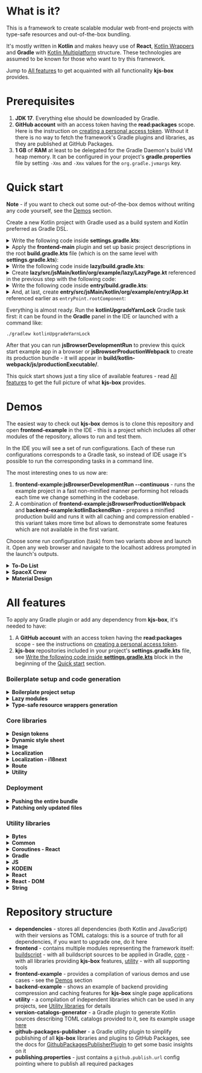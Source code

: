 # What is it?

This is a framework to create scalable modular web front-end projects
with type-safe resources and out-of-the-box bundling.

It's mostly written in **Kotlin** and makes heavy use of
**React**, [Kotlin Wrappers](https://github.com/JetBrains/kotlin-wrappers)
and **Gradle** with [Kotlin Multiplatform](https://kotlinlang.org/docs/multiplatform.html) structure.
These technologies are assumed to be known for those who want to try this framework.

Jump to [All features](#all-features) to get acquainted with all functionality **kjs-box** provides.

# Prerequisites

1. **JDK 17**. Everything else should be downloaded by Gradle.
2. **GitHub account** with an access token having the **read:packages** scope.
   Here is the instruction on
   [creating a personal access token](https://docs.github.com/en/authentication/keeping-your-account-and-data-secure/managing-your-personal-access-tokens#creating-a-personal-access-token-classic).
   Without it there is no way to fetch the framework's Gradle plugins and libraries,
   as they are published at GitHub Packages.
3. **1 GB** of **RAM** at least to be delegated for the Gradle Daemon's build VM heap memory.
   It can be configured in your project's **gradle.properties** file
   by setting `-Xms` and `-Xmx` values for the `org.gradle.jvmargs` key.

# Quick start

**Note** - if you want to check out some out-of-the-box demos without writing any code yourself,
see the [Demos](#demos) section.

Create a new Kotlin project with Gradle used as a build system and Kotlin preferred as Gradle DSL.

<details id=write-the-following-code-inside-settings-gradle-kts>
<summary>Write the following code inside <b>settings.gradle.kts</b>:</summary>

```kotlin
pluginManagement {
    repositories {
        mavenCentral()
        maven {
            name = "GitHubPackages"
            url = uri("https://maven.pkg.github.com/andrew-k-21-12/kjs-box")
            credentials {
                username = "your-github-username"
                password = "your-github-access-token"
            }
        }
    }
}

dependencyResolutionManagement {
    @Suppress("UnstableApiUsage")
    repositories {
        mavenCentral()
        maven {
            name = "GitHubPackages"
            url = uri("https://maven.pkg.github.com/andrew-k-21-12/kjs-box")
            credentials {
                username = "your-github-username"
                password = "your-github-access-token"
            }
        }
    }
}

rootProject.name = "example"
include("entry", "lazy")
```

Don't forget to replace `"your-github-username"` and `"your-github-access-token"` with your actual GitHub credentials -
see the [Prerequisites](#prerequisites) section for details.
Keep in mind that `rootProject.name` affects the way how names for generated sources are constructed.

</details>

<details>
<summary>
    Apply the <b>frontend-main</b> plugin and set up basic project descriptions 
    in the root <b>build.gradle.kts</b> file (which is on the same level with <b>settings.gradle.kts</b>):
</summary>

```kotlin
plugins {
    id("io.github.andrew-k-21-12.kjs-box.frontend-main") version "1.0.0"
}

group = "org.example"
version = "1.0-SNAPSHOT"
```

The **frontend-main** plugin is applied
to set up webpack, add JavaScript dependencies, include basic resources and perform other configurations.

Setting `group` is required to construct names for some generated sources,
`version` - to configure directories for production bundles.

Earlier we declared two Gradle subprojects inside **settings.gradle.kts**: **entry** and **lazy**.
Make sure folders with the corresponding names (**entry** and **lazy**)
are created on the same level with **settings.gradle.kts**
and each of them has its own **build.gradle.kts** file inside.

</details>

<details>
<summary>Write the following code inside <b>lazy/build.gradle.kts</b>:</summary>

```kotlin
plugins {
    id("io.github.andrew-k-21-12.kjs-box.frontend-lazy-module") version "1.0.0"
    id("io.github.andrew-k-21-12.kjs-box.frontend-resource-wrappers") version "1.0.0"
}

lazyModule.exportedComponent = "org.example.lazy.LazyPage"
```

We have applied **frontend-lazy-module** to turn the corresponding Gradle subproject into an on-demand React module
which will be loaded only when becomes needed,
**frontend-resource-wrappers** - to enable type-safe resources wrappers generation.

To configure which React component is going to be exported (becomes a kind of entry point for the on-demand module),
it's needed to set its full name to `lazyModule.exportedComponent`.

</details>

<details>
<summary>
    Create <b>lazy/src/jsMain/kotlin/org/example/lazy/LazyPage.kt</b> referenced in the previous step 
    with the following code:
</summary>

```kotlin
package org.example.lazy

import io.github.andrewk2112.kjsbox.frontend.image.components.Image
import org.example.example.resourcewrappers.images.lazy.SampleImage
import react.FC

val LazyPage = FC {
    +"This is a lazy page."
    Image(SampleImage, "Sample image")
}
```

In the code above it is possible to check how resources wrappers generation works.
You need to put an image of some common format (JPEG, PNG or WebP, for example)
into **lazy/src/jsMain/resources/images/**.
If you use an image named as **sample.png**, the generated wrapper becomes named as `SampleImage`.
Other images will produce wrappers named in a similar manner.
It's strictly required to **put all raster images into** the **images** folder.

**All resources wrappers will be generated only after building the project!**

</details>

<details>
<summary>Write the following code inside <b>entry/build.gradle.kts</b>:</summary>

```kotlin
plugins {
    id("io.github.andrew-k-21-12.kjs-box.frontend-entry-point") version "1.0.0"
    id("io.github.andrew-k-21-12.kjs-box.frontend-lazy-module-accessors") version "1.0.0"
}

kotlin.sourceSets {
    val jsMain by getting {
        kotlin.srcDirs(
            lazyModuleAccessors.generateOrGetFor(project(":lazy"))
        )
        dependencies {
            implementation("org.jetbrains.kotlin-wrappers:kotlin-react-router-dom")
        }
    }
}

entryPoint.rootComponent = "org.example.entry.App"
```

By applying **frontend-entry-point** and setting `entryPoint.rootComponent`
it's possible to configure a React component which is going to be loaded and rendered in the first order.

Having **frontend-lazy-module-accessors** applied
and sources generated by `lazyModuleAccessors.generateOrGetFor(project(":lazy"))` included,
we get the code of a lazy React component to load and open `project(":lazy")` on demand.
Such step is desirable only when configuring modules from which there is navigation to required lazy modules
(listed inside `lazyModuleAccessors.generateOrGetFor(...)`).

Also including **kotlin-react-router-dom** to declare routes.

</details>

<details>
<summary>
    And, at last, create <b>entry/src/jsMain/kotlin/org/example/entry/App.kt</b>
    referenced earlier as <code>entryPoint.rootComponent</code>:
</summary>

```kotlin
package org.example.entry

import ExampleLazyEntryPoint
import react.FC
import react.Suspense
import react.create
import react.dom.html.ReactHTML.p
import react.router.RouteObject
import react.router.RouterProvider
import react.router.dom.Link
import react.router.dom.createBrowserRouter

val App = FC {
    Suspense {
        fallback = SuspenseLoadingIndicator.create()
        RouterProvider {
            router = routes
        }
    }
}

private val SuspenseLoadingIndicator = FC {
    +"Loading..."
}

private val IndexPage = FC {
    p {
        +"This is an index page."
    }
    Link {
        to = "/lazy-page"
        +"Open lazy page"
    }
}

private val routes = createBrowserRouter(
    arrayOf(
        RouteObject(
            path = "/",
            element = IndexPage.create()
        ),
        RouteObject(
            path = "lazy-page",
            element = ExampleLazyEntryPoint.create()
        ),
    )
)
```

The most interesting part here is `ExampleLazyEntryPoint`
which was generated by `lazyModuleAccessors.generateOrGetFor(project(":lazy"))` in **entry/build.gradle.kts**.

</details>

Everything is almost ready.
Run the **kotlinUpgradeYarnLock** Gradle task first: it can be found in the **Gradle** panel in the IDE
or launched with a command like:

```console
./gradlew kotlinUpgradeYarnLock
```

After that you can run **jsBrowserDevelopmentRun** to preview this quick start example app in a browser
or **jsBrowserProductionWebpack** to create its production bundle -
it will appear in **build/kotlin-webpack/js/productionExecutable/**.

This quick start shows just a tiny slice of available features -
read [All features](#all-features) to get the full picture of what **kjs-box** provides.

# Demos

The easiest way to check out **kjs-box** demos is to clone this repository and open **frontend-example** in the IDE -
this is a project which includes all other modules of the repository, allows to run and test them.

In the IDE you will see a set of run configurations.
Each of these run configurations corresponds to a Gradle task,
so instead of IDE usage it's possible to run the corresponding tasks in a command line.

The most interesting ones to us now are:

1. **frontend-example:jsBrowserDevelopmentRun --continuous** - runs the example project in a fast non-minified manner
   performing hot reloads each time we change something in the codebase.
2. A combination of **frontend-example:jsBrowserProductionWebpack** and **backend-example:kotlinBackendRun** -
   prepares a minified production build and runs it with all caching and compression enabled -
   this variant takes more time but allows to demonstrate some features which are not available in the first variant.

Choose some run configuration (task) from two variants above and launch it.
Open any web browser and navigate to the localhost address prompted in the launch's outputs.

<details id=to-do-list>
<summary><b>To-Do List</b></summary>

This example is the easiest one to start from.
Its source code is located only inside a single module - **to-do-list**.

The primary goal of the example is to show how to inject dependencies in constructors -
including on-demand providers.

Start from checking how `ToDoListComponent` and its modules bind and provide dependencies.
Take a look at the `Root` component and the way how it configures an entry point with this `ToDoListComponent`.
Check how `ToDoList` retrieves a new instance of `viewModel` from `Provider<ToDoListViewModel>`
only when its rendering starts.

</details>

<details id=spacex-crew>
<summary><b>SpaceX Crew</b></summary>

The main sources for this example are inside the **spacex-crew** module.

The key point of the example is to show how to integrate with third-party network APIs.

Review `CrewRemoteDataSource` and its related classes inside the `data` package
to see one of possible ways to execute network requests, parse their responses with
[kotlinx.serialization](https://github.com/Kotlin/kotlinx.serialization) and catch errors.
Then check how `CrewRemoteDataSource` is integrated inside the `RootViewModel`
and how UI represented by the `Root` component interacts with this `RootViewModel`.

</details>

<details id=material-design>
<summary><b>Material Design</b></summary>

This is the most complicated example which is primarily focused on demonstration of UI designing capabilities.
Note that **I** obviously **do not own any copyrights related to Google's Material Design**:
this example is just an attempt to replicate one of official Material Design web pages
located at [m2.material.io/design](https://m2.material.io/design).

The example is powered by multiple modules:

1. **shared-utility** - the simplest module to provide reusable date and time formats.
2. **localization** - provides type-safe implementations and configurations for the `I18NextLocalizationEngine`.
3. **design-tokens** - a compilation of common design tokens can be used everywhere in **frontend-example**.
   It includes:
    1. Sets of end values for font sizes, colors and spacing inside the `reference` package
       which are joined altogether in `ReferenceDesignTokens`.
    2. Sets of `Context`-dependent font sizes and colors inside the `system` package
       which can take different end-values depending on the current `ScreenSize` or `ColorMode`.
       All of them are gathered together in `SystemDesignTokens`.
    3. `DesignTokensContextProvider` which sets up, invalidates and provides the `Context` for all child components
       allowing it to be read by the `useDesignTokensContext()` hook.
    4. `DesignTokens` which just combines all groups of design tokens mentioned above.
4. **dependency-injection** - contains only abstract `RootComponent`
   describing which global app dependencies are going to be provided by it.
5. **dependency-injection-kodein** - provides a [KODEIN](https://github.com/kosi-libs/Kodein)-based implementation
   for the `RootComponent` and a set of `modules` describing how each particular dependency is going to be injected.
6. **dependency-injection-utility** - sets up a particular `RootComponent` and provides its accessor
   with a combination of convenience hooks to handle localizations.
7. **material-design** - the biggest module of the example which consists of:
    1. Multiple groups of resources inside **modules/material-design/src/jsMain/resources/**.
    2. A compilation of endpoints to external web pages inside the `resources.endpoints` package.
    3. Sets of design tokens used only for the Material Design page inside the `designtokens` package.
       They are organized pretty much the same as the common design tokens described earlier above,
       but there is one more type of tokens added - `ComponentDesignTokens`.
       It combines all tokens from the `designtokens.component` package
       which describe reusable complex styles for full-fledged UI components.
    4. Dependency injection configurations and providers inside the `dependencyinjection` package.
       Quite similar to the dependency injection modules described above, but there are some differences:
        1. There is no abstraction extracted for `MaterialDesignComponent`.
        2. `MaterialDesignComponent` depends on the `RootComponent` -
           see how `RootComponent`'s dependencies are passed to the `MaterialDesignComponent`
           inside the `rootComponentMappingModuleFactory`.
        3. It's possible to provide or substitute different instances of `MaterialDesignComponent`
           by `ProvideMaterialDesignComponent` when it's accessed with the `useMaterialDesignComponent()` hook.
    5. All React components to set up the example's UI inside the `components` package.
       Pay closer attention to the way how style sheets (classes extending `DynamicStyleSheet`) are described and used.
       They can have dependencies listed as constructor arguments for `DynamicStyleSheet`
       which contribute to generated CSS class names -
       this allows, for example, to substitute different sets of design tokens to adjust styling for exceptional cases.
       Also, accessing instances of `DynamicStyleSheet`s is done via `useMemoWithReferenceCount`:
       it makes possible to use the same shared instance of a `DynamicStyleSheet` from multiple places
       preparing it for garbage collection when no usages are left.

</details>

# All features

To apply any Gradle plugin or add any dependency from **kjs-box**, it's needed to have:

1. A **GitHub account** with an access token having the **read:packages** scope - see the instructions on
   [creating a personal access token](https://docs.github.com/en/authentication/keeping-your-account-and-data-secure/managing-your-personal-access-tokens#creating-a-personal-access-token-classic).
2. **kjs-box** repositories included in your project's **settings.gradle.kts** file,
   see [Write the following code inside **settings.gradle.kts**](#write-the-following-code-inside-settings-gradle-kts)
   block in the beginning of the [Quick start](#quick-start) section.

### Boilerplate setup and code generation

<details id=boilerplate-project-setup>
<summary><b>Boilerplate project setup</b></summary>

**Note** - it's not strictly required to apply the boilerplate setup described further
if you don't want to include the corresponding out-of-the-box configurations,
use [lazy](https://react.dev/reference/react/lazy) React components
(see [Lazy modules](#lazy-modules)),
generate resource wrappers (see [Type-safe resource wrappers generation](#type-safe-resource-wrappers-generation))
or perform different types of supported deployment (see [Deployment](#deployment)).

The boilerplate project setup starts from application of **frontend-main** plugin
in the root (located in the same directory with **settings.gradle.kts**) **build.gradle.kts** file:

```kotlin
plugins {
    id("io.github.andrew-k-21-12.kjs-box.frontend-main") version "1.0.0"
}
```

<details>
<summary>Having this plugin applied, your project gets the following:</summary>

1. A default root [index.html](frontend/modules/buildscript/main/src/main/resources/index-template.html)
   to bootstrap the application.
   **If you want to use your own custom index.html**:
    1. Create it inside your project's **src/jsMain/resources/** directory. Do not use **index.html** as its name!
    2. Inside the root **build.gradle.kts** point to your created HTML file, for example:
       ```kotlin
       main {
           customIndexHtmlTemplateFile = "my-index.html"
       }
       ```
2. Multiple webpack configuration files
   to run development builds and assemble minified bundles for production deployment.
   Some of these files are static and just copied -
   see the contents of [webpack](frontend/modules/buildscript/main/src/main/resources/webpack),
   some of them are generated dynamically.
3. Included sources of a default Service Worker.
   If it will be registered,
   the root **index.html** will be cached whatever route path is used to load it in your single page application.
   This default Service Worker also caches all static sources and resources of the application,
   so they will be loaded even if there is no network available.
   To review the implementation of the Service Worker,
   see [service-worker-source.js](frontend/modules/buildscript/main/src/main/resources/service-worker-source.js).
4. Gradle tasks to copy, configure and properly include for compilation
   sources, resources and webpack files mentioned above.
   These Gradle tasks are also responsible for generation of dynamic webpack configs.
   See
   [MainModuleTasks](frontend/modules/buildscript/main/src/main/kotlin/io/github/andrewk2112/kjsbox/frontend/buildscript/main/MainModuleTasks.kt)
   for details.
5. All development JavaScript dependencies and particular versions of Node.js and Yarn.
   Check out [js.toml](dependencies/js.toml): all dependencies from the `kjsbox-frontend-main` bundle
   will be used for compilation.
6. Basic Gradle configurations which tie everything together
   and turn your project into Kotlin Multiplatform JavaScript browser project.

</details>

When the project is getting bundled for production with the **jsBrowserProductionWebpack** Gradle task,
its static sources and resources are going to be placed
inside the **build/kotlin-webpack/js/productionExecutable/static/** directory.
You need to specify a particular version of bundle
by either setting a `version` inside the root **build.gradle.kts**:

```kotlin
version = "1.0.0"
```

or by configuring `customBundleStaticsDirectory` for the **frontend-main** plugin (in the same Gradle file):

```kotlin
main {
    customBundleStaticsDirectory = "some-custom-name"
}
```

It's also possible to have both `version` and `customBundleStaticsDirectory` set,
in this case `customBundleStaticsDirectory` takes precedence over `version`.

After having **frontend-main** configured,
**it's needed to create an entry point** referencing a React component or function to be loaded in the first order.
Declare the corresponding Gradle project in **settings.gradle.kts** (there is no strict requirement to call it "entry"):

```kotlin
include("entry")
```

Create a folder with the same name ("entry") in the root Gradle project's directory
and put a **build.gradle.kts** file into it with the **frontend-entry-point** plugin applied:

```kotlin
plugins {
    id("io.github.andrew-k-21-12.kjs-box.frontend-entry-point") version "1.0.0"
}
```

There are two ways to set an entry point inside this **entry/build.gradle.kts**:

1. By creating a React component and pointing to it.
   The component should be created inside **entry/src/jsMain/kotlin/**, for example:

   ```kotlin
   val App = react.FC {
       +"Hello, world!"
   }
   ```

   After that it's needed to write its full name (including package) in **entry/build.gradle.kts**:

   ```kotlin
   entryPoint.rootComponent = "App"
   ```

   This is the simplest way which also includes required compilation dependencies,
   applies clearfix CSS, registers a default Service Worker
   and automatically renders the declared React component inside the `#root` `div`.
2. Or by creating a bootstrap function and pointing to it.
   The function should be created inside **entry/src/jsMain/kotlin/**, for example:

   ```kotlin
   import react.create
   import react.dom.client.createRoot
   import web.dom.document
    
   fun bootstrap() {
       createRoot(document.getElementById("root")!!)
           .render(App.create())
   }
    
   private val App = react.FC {
       +"Hello, world!"
   }
   ```

   After that it's needed to write its full name (including package)
   and add required dependencies in **entry/build.gradle.kts**:

   ```kotlin
   kotlin.sourceSets.jsMain {
       dependencies {
           implementation(dependencies.platform("org.jetbrains.kotlin-wrappers:kotlin-wrappers-bom:1.0.0-pre.757"))
           implementation("org.jetbrains.kotlin-wrappers:kotlin-react")
           implementation("org.jetbrains.kotlin-wrappers:kotlin-react-dom")
       }
   }

   entryPoint.customInitializationFunction = "bootstrap"
   ```

   This way requires more efforts as it doesn't provide any out-of-the-box configurations,
   but it's the way more flexible.

Now the boilerplate project setup is complete, you can try to build and preview it in a browser
by running the **jsBrowserDevelopmentRun --continuous** Gradle task from the root Gradle project.
It may require to run **kotlinUpgradeYarnLock** first.

</details>

<details id=lazy-modules>
<summary><b>Lazy modules</b></summary>

**Note** - **kjs-box** lazy modules are only available
when the [Boilerplate project setup](#boilerplate-project-setup) is applied.

Lazy modules are Gradle modules containing sources to be packed as separate JavaScript modules
and loaded in web browsers only by explicit demand -
for example, when we navigate to a particular route of a single page application.
In other words, it can be treated just as a way
to use React's [lazy](https://react.dev/reference/react/lazy) components in **kjs-box**.

To create a lazy module, just declare a regular Gradle project in **settings.gradle.kts**, for example:

```kotlin
include("lazy")
```

Make the corresponding directory for this project with a **build.gradle.kts** file inside of it.
This **build.gradle.kts** should have the **frontend-lazy-module** plugin applied:

```kotlin
plugins {
    id("io.github.andrew-k-21-12.kjs-box.frontend-lazy-module") version "1.0.0"
}
```

The **frontend-lazy-module** plugin does the following for the lazy module:

1. Includes basic React dependencies for it.
2. Creates a Gradle task generating the code to properly export (bundle) it.
3. Declares it to be compiled by the root (**frontend-main**) project.

The only requirement for such lazy modules is to have an entry point React component
(do not mix it with the app's main entry point provided by the **frontend-entry-point** plugin).
For demonstration purposes we can create such entry point inside **lazy/src/jsMain/kotlin/LazyBlock.kt**:

```kotlin
val LazyBlock = react.FC {
    +"This is text from `LazyBlock`."
}
```

And this entry point should be declared in **lazy/build.gradle.kts**:

```kotlin
lazyModule.exportedComponent = "LazyBlock"
```

The only thing left - is to include this lazy module where it is needed.
It can not be done just by regular Gradle project dependencies way:
in this case all sources of the lazy module will become an intrinsic part of the project dependent on it.
To do this properly, there is a special **frontend-lazy-module-accessors** plugin:
apply it in Gradle projects which are going to include lazy modules, for example - in **entry/build.gradle.kts**:

```kotlin
plugins {
    id("io.github.andrew-k-21-12.kjs-box.frontend-entry-point") version "1.0.0"
    id("io.github.andrew-k-21-12.kjs-box.frontend-lazy-module-accessors") version "1.0.0"
}
```

After that, it's possible to add generated lazy module accessors for **entry/build.gradle.kts**:

```kotlin
kotlin.sourceSets.jsMain {
    kotlin.srcDirs(
        lazyModuleAccessors.generateOrGetFor(
            project(":lazy")
        )
    )
    dependencies {
        // ...
    }
}
```

There are two implementation notes on this `lazyModuleAccessors.generateOrGetFor`:

1. It supports both traditional string-based project-locating API (`project(":lazy")`)
   and new [type-safe project accessors](https://docs.gradle.org/7.0/release-notes.html#type-safe-project-accessors).
2. Each project including an accessor to the same lazy module gets its own copy of the accessor sources.
   If there are lots of places (Gradle projects) requiring the same accessors,
   consider extracting these accessors into a separate Gradle module.

And, at last, we can load our lazy module from some other React component.
For simplicity purposes we will load it in **entry/src/jsMain/kotlin/App.kt**
which was created during the steps described in [Boilerplate project setup](#boilerplate-project-setup):

```kotlin
val App = react.FC {
    +"Hello, world! "
    ExampleLazyEntryPoint()
}
```

Note that the name for `ExampleLazyEntryPoint` above is constructed in the following way:

1. **Example**`LazyEntryPoint` - the name of the root Gradle project.
2. `Example`**Lazy**`EntryPoint` - the name of the lazy module Gradle project.

This is it - launch the app in a browser
and check on the **Network** tab that JavaScript sources for the lazy module are loaded separately.

You can also check the [Quick start](#quick-start) example
to see how to configure such lazy modules to be loaded when a particular route is opened.

</details>

<details id=type-safe-resource-wrappers-generation>
<summary><b>Type-safe resource wrappers generation</b></summary>

**Note** - to make this feature work properly,
make sure the [Boilerplate project setup](#boilerplate-project-setup) is applied.

**Note** - to generate resource wrappers,
it's strictly required to have a `group` set for the root Gradle project
(the one the **frontend-main** plugin was applied to).
For proper production bundle generation with resource wrappers this root Gradle project should also have
either `version` or `main.customBundleStaticsDirectory` set -
see the [Boilerplate project setup](#boilerplate-project-setup) section.

To enable resource wrappers generation feature,
it's needed to apply the **frontend-resource-wrappers** plugin for a target Gradle project
having its resources inside the **src/jsMain/resources/** directory:

```kotlin
plugins {
    id("io.github.andrew-k-21-12.kjs-box.frontend-resource-wrappers") version "1.0.0"
}
```

This plugin can be applied to any types of Kotlin Multiplatform browser JavaScript projects
including **frontend-entry-point** (see [Boilerplate project setup](#boilerplate-project-setup))
and **frontend-lazy-module** (see [Lazy modules](#lazy-modules)) projects.
Having the plugin applied, all required dependencies for generated wrappers will be added,
all original resources will be bundled to folders named according to their Gradle project names.

**Build the project to create or refresh resource wrappers!**

Type-safe wrappers can be generated for
SVG icons, common formats of raster images, fonts and translation strings JSONs.

#### SVG icons

SVG icons should be placed in **src/jsMain/resources/icons/**,
nested folders inside of this directory are supported as well.

Required naming format for icons is **kebab-case**.

Full names (including packages) for generated icon wrappers are constructed in the following way:

```
<root.project.group>.<root.project.name>.resourcewrappers.icons.<projectname>.[nested.folder.name][.]<IconName>Icon
```

Such generated icon wrappers can be used as regular React components, class names are supported to apply some styling:

```kotlin
// Adding "arrow-right-thin.svg" without any class...
ArrowRightThinIcon()
// ...and with some class:
ArrowRightThinIcon {
    className = ClassName("some-class")
}
```

All SVG icons are getting inlined when bundled - there won't be separate files for them in production builds.

#### Raster images

All common raster image formats including **WebP**, **PNG**, **GIF** and **JPEG** are supported.

Images should be placed in **src/jsMain/resources/images/**,
nested folders inside of this directory are supported as well.

Required naming format for images is **kebab-case**.

Full names (including packages) for generated image wrappers are constructed in the following way:

```
<root.project.group>.<root.project.name>.resourcewrappers.images.<projectname>.[nested.folder.name][.]<ImageName>Image
```

Each generated image wrapper extends the
[Image](frontend/modules/core/image/src/jsMain/kotlin/io/github/andrewk2112/kjsbox/frontend/image/resources/Image.kt)
interface.
It is intended to be used with the
[Image](frontend/modules/core/image/src/jsMain/kotlin/io/github/andrewk2112/kjsbox/frontend/image/components/Image.kt)
component allowing a browser to pick the best image format from all available ones:

```kotlin
// Rendering "test.png" image.
Image(TestImage, "Some alternative text", "some-class")
```

In production builds all original images are converted only to two formats: **WebP** and **PNG**.
Their encoding options can be checked
in the [production.js](frontend/modules/buildscript/main/src/main/resources/webpack/production.js) webpack config.
All image resources are bundled by the following path:

```
static/<version>/images/<project-name>/[nested-folder-name][/]<image-name>.<hash>.<format>
```

#### Fonts

Only **WOFF2** fonts were checked to be working, but other formats might work as well.

Fonts should be placed in **src/jsMain/resources/fonts/**,
nested folders inside of this directory are supported as well.

Expected naming format for fonts includes two parts divided with a dash:

1. Font name itself in **UpperCamelCase**.
2. Font variant name represented by one capitalized word.

The second part is super limited now - it can recognize only **Light** as variant name
(see
[FontIndependentWrappersWriter](frontend/modules/buildscript/resource-wrappers/src/main/kotlin/io/github/andrewk2112/kjsbox/frontend/buildscript/resourcewrappers/wrappers/writers/independent/FontIndependentWrappersWriter.kt)
for details),
for example: **Roboto-Light.woff2**.
By using this **Light** variant name,
there will be an additional working style property generated inside the same Kotlin `object`
for a single font family name.
If it sounds complicated or unreliable, just name all your fonts as:

```
<FontName>-Regular.<format>
```

Full names (including packages) for generated font wrappers are constructed in the following way:

```
<root.project.group>.<root.project.name>.resourcewrappers.fonts.<projectname>.[nested.folder.name][.]<FontFamilyName>FontStyles
```

Each generated font wrapper extends the
[DynamicStyleSheet](frontend/modules/core/dynamic-style-sheet/src/jsMain/kotlin/io/github/andrewk2112/kjsbox/frontend/dynamicstylesheet/DynamicStyleSheet.kt)
class and provides a separate style property for each font variant.

An example usage of some **Roboto-Regular.woff2** can be as following:

```kotlin
// Directly by the class name.
p {
    className = ClassName(RobotoFontStyles.regular.name)
    +"Some paragraph with a custom font."
}

// When composing styles - by style rules.
class MaterialDesignSystemFontStyles : DynamicStyleSheet() {
    val bold: NamedRuleSet by css {
        +RobotoFontStyles.regular.rules
        fontWeight = FontWeight.w600
    }
}
```

All fonts are bundled by the following path in production builds:

```
static/<version>/fonts/<project-name>/[nested-folder-name][/]<FontFamilyName>-<Variant>.<hash>.<format>
```

#### Translation JSONs

By default, translation JSONs used in **kjs-box** projects
are expected to be handled by the [i18next](https://www.i18next.com/) engine,
so it's better to stick to its rules at least in some points.
Keys inside of translation JSONs should be in **lowerCamelCase**, nested keys are supported.

Translation files are placed in **src/jsMain/resources/locales/**.
Inside of this directory there should be only one additional level of nested folders - for each language code.
Names for translation JSONs can be arbitrary but must be the same for all language variants,
check this [locales](frontend-example/modules/spacex-crew/src/jsMain/resources/locales) directory as an example.

Full names (including packages) of generated wrappers for translation keys are constructed in the following way:

```
<root.project.group>.<root.project.name>.resourcewrappers.locales.<projectname>.<TranslationsFileName>LocalizationKeys
```

In addition to all keys from original translation JSONs
there is also a `NAMESPACE` key gets created in each generated wrapper.
It is needed to load the corresponding group of translations lazily.

Keep in mind that by just applying the **frontend-resource-wrappers** plugin
there won't be any particular localization engine included as a dependency.
You can check possible ways to apply localizations in the sources of provided demos (see [Demos](#demos))
or you can add the following dependencies to your Gradle project:

```
io.github.andrew-k-21-12.kjs-box:frontend-localization:1.0.0
io.github.andrew-k-21-12.kjs-box:frontend-localization-i18next:1.0.0
```

And use this very simplified (missing invalidations on language changes) example code:

```kotlin
val localizationEngine = I18NextLocalizationEngine
    .getInstance("en", false)
    .apply {
        loadLocalizations(TranslationLocalizationKeys.NAMESPACE)
    }
p {
    +localizationEngine.getLocalization(TranslationLocalizationKeys.YOUR_LOCALIZATION_KEY)
}
```

In production builds all translation keys which were not used in the code are getting dropped.
Translations are bundled as JavaScript files to the following output directory:

```
static/<version>/js/
```

</details>

### Core libraries

<details id=design-tokens>
<summary><b>Design tokens</b></summary>

Represents a compilation of skeleton interfaces to implement your
[DesignTokens](frontend/modules/core/design-tokens/src/jsMain/kotlin/io/github/andrewk2112/kjsbox/frontend/designtokens/DesignTokens.kt)
including
[ReferenceDesignTokens](frontend/modules/core/design-tokens/src/jsMain/kotlin/io/github/andrewk2112/kjsbox/frontend/designtokens/ReferenceDesignTokens.kt)
and
[SystemDesignTokens](frontend/modules/core/design-tokens/src/jsMain/kotlin/io/github/andrewk2112/kjsbox/frontend/designtokens/SystemDesignTokens.kt)
(component design tokens are left to be implemented by any arbitrary type).

Can be added as a dependency by:

```
io.github.andrew-k-21-12.kjs-box:frontend-design-tokens:1.0.0
```

Check out some example implementations of these interfaces in the [Material Design](#material-design) demo, see
[DesignTokens](frontend-example/modules/design-tokens/src/jsMain/kotlin/io/github/andrewk2112/kjsbox/frontend/example/designtokens/DesignTokens.kt)
and
[MaterialDesignTokens](frontend-example/modules/material-design/src/jsMain/kotlin/io/github/andrewk2112/kjsbox/frontend/example/materialdesign/designtokens/MaterialDesignTokens.kt).

</details>

<details id=dynamic-style-sheet>
<summary><b>Dynamic style sheet</b></summary>

Can be added as a dependency by:

```
io.github.andrew-k-21-12.kjs-box:frontend-dynamic-style-sheet:1.0.0
```

Make sure the following dependencies are included as well or add them explicitly
to construct styles for dynamic style sheets:

```
dependencies.platform("org.jetbrains.kotlin-wrappers:kotlin-wrappers-bom:1.0.0-pre.757")
org.jetbrains.kotlin-wrappers:kotlin-css
```

The key point of classes and `object`s extending
the [DynamicStyleSheet](frontend/modules/core/dynamic-style-sheet/src/jsMain/kotlin/io/github/andrewk2112/kjsbox/frontend/dynamicstylesheet/DynamicStyleSheet.kt) -
is to declare named styles.
It is possible to declare both static and dynamic styles:

```kotlin
object MyStyleSheet : DynamicStyleSheet() {

    val staticStyle by css {
        color = Color.red
    }

    val dynamicStyle by dynamicCss<Boolean> {
        color = if (it) Color.green else Color.blue
    }

}
```

The first one - `MyStyleSheet#staticStyle` - will be named as **MyStyleSheet-staticStyle** and can be used as:

```kotlin
import io.github.andrewk2112.kjsbox.frontend.dynamicstylesheet.extensions.invoke

// Note the way to apply classes to elements shortly by using the extension imported above.
+p(MyStyleSheet.staticStyle.name) {
    +"Having the static style."
}
```

The second one - `MyStyleSheet#dynamicStyle` - requires an argument of `Boolean` type at his call place,
its name depends on a particular argument provided, for example:

```kotlin
import io.github.andrewk2112.kjsbox.frontend.dynamicstylesheet.extensions.invoke

// Will be named as "MyStyleSheet-dynamicStyle-true".
+p(MyStyleSheet.dynamicStyle(true).name) {
    +"Having the dynamic style with a positive argument."
}

// Will be named as "MyStyleSheet-dynamicStyle-false".
+p(MyStyleSheet.dynamicStyle(false).name) {
    +"Having the dynamic style with a negative argument."
}
```

Such approach with dynamic styles is convenient when there is some context which can affect styling:
check out system design tokens with their
[Context](frontend-example/modules/design-tokens/src/jsMain/kotlin/io/github/andrewk2112/kjsbox/frontend/example/designtokens/Context.kt),
[ContextProviderAndReader.kt](frontend-example/modules/design-tokens/src/jsMain/kotlin/io/github/andrewk2112/kjsbox/frontend/example/designtokens/ContextProviderAndReader.kt)
and usages in, for example,
[ExercisesList.kt](frontend-example/modules/exercises/src/jsMain/kotlin/io/github/andrewk2112/kjsbox/frontend/example/exercises/components/ExercisesList.kt)
and
[ExerciseLink.kt](frontend-example/modules/exercises/src/jsMain/kotlin/io/github/andrewk2112/kjsbox/frontend/example/exercises/components/ExerciseLink.kt).

Dynamic styles support the following types as their arguments:
`Boolean`, `Number`, `String`,
implementations of
[HasCssSuffix](frontend/modules/core/dynamic-style-sheet/src/jsMain/kotlin/io/github/andrewk2112/kjsbox/frontend/dynamicstylesheet/HasCssSuffix.kt),
`Enum<*>` and `KProperty<*>`.

Both static and dynamic styles can be used not only by their `name`s
but can also contribute to some composite styles:

```kotlin
val staticStyle by css {
    color = Color.red
}

val compositeStyle by css {
    +staticStyle.rules
    backgroundColor = Color.yellow
}
```

</details>

<details id=image>
<summary><b>Image</b></summary>

Can be added as a dependency by:

```
io.github.andrew-k-21-12.kjs-box:frontend-image:1.0.0
```

Mostly used in conjunction with [Type-safe resource wrappers generation](#type-safe-resource-wrappers-generation)
for [Raster images](#raster-images):
it's very unlikely that this library will be needed for you in isolation from it.

The library is represented by the
[Image](frontend/modules/core/image/src/jsMain/kotlin/io/github/andrewk2112/kjsbox/frontend/image/resources/Image.kt)
type (with some supporting types) and the corresponding
[Image](frontend/modules/core/image/src/jsMain/kotlin/io/github/andrewk2112/kjsbox/frontend/image/components/Image.kt)
React component to include generated resource wrappers for images into your components
and pick the best matching image format from all available variants of them.

</details>

<details id=localization>
<summary><b>Localization</b></summary>

Can be added as a dependency by:

```
io.github.andrew-k-21-12.kjs-box:frontend-localization:1.0.0
```

This is a compilation of interfaces to cover basic localization features.
There are examples of implementations for these interfaces worth to check:
[I18NextLocalizationEngine](frontend/modules/core/localization-i18next/src/jsMain/kotlin/io/github/andrewk2112/kjsbox/frontend/localization/i18next/I18NextLocalizationEngine.kt),
[LocalizationEngine](frontend-example/modules/localization/src/jsMain/kotlin/io/github/andrewk2112/kjsbox/frontend/example/localization/LocalizationEngine.kt).

</details>

<details id=localization-i18next>
<summary><b>Localization - i18next</b></summary>

Provides an [i18next](https://www.i18next.com/)-backed implementation for localization interfaces.

Can be included by adding the following dependencies:

```
io.github.andrew-k-21-12.kjs-box:frontend-localization:1.0.0
io.github.andrew-k-21-12.kjs-box:frontend-localization-i18next:1.0.0
```

This
[I18NextLocalizationEngine](frontend/modules/core/localization-i18next/src/jsMain/kotlin/io/github/andrewk2112/kjsbox/frontend/localization/i18next/I18NextLocalizationEngine.kt)
involves the following features from [i18next](https://www.i18next.com/):

1. [i18next-resources-to-backend](https://github.com/i18next/i18next-resources-to-backend) -
   to download translations (which are originally put to the **locales/** resources folder) on demand
   and bundle them in a minified way as JavaScript files.
2. [i18next-browser-languageDetector](https://github.com/i18next/i18next-browser-languageDetector) -
   to detect user language in the browser.
3. [react-i18next](https://github.com/i18next/react-i18next) - to integrate with React.

To use the engine:

1. Put some localizations into your Gradle project's **src/jsMain/resources/locales/** directory,
   check this [locales](frontend-example/modules/spacex-crew/src/jsMain/resources/locales) directory as an example.
2. Get an instance of the engine:
   ```kotlin
   val localizationEngine = I18NextLocalizationEngine.getInstance("en", false)
   ```
3. Load a group of translations by stating their path (if there is any) and base file name without extension
   (so the corresponding file with translations will be fetched in a browser):
   ```kotlin
   localizationEngine.loadLocalizations("translation")
   ```
4. Monitor the current language and change it
   by observing `localizationEngine.currentLanguage`
   and calling `localizationEngine.changeLanguage(...)` correspondingly.
5. Get translations according to the current language by:
   ```kotlin
   localizationEngine.getLocalization("key")
   ```

See also [Translation JSONs](#translation-jsons)
in [Type-safe resource wrappers generation](#type-safe-resource-wrappers-generation)
and
[LocalizationEngine](frontend-example/modules/localization/src/jsMain/kotlin/io/github/andrewk2112/kjsbox/frontend/example/localization/LocalizationEngine.kt).

</details>

<details id=route>
<summary><b>Route</b></summary>

Can be added as a dependency by:

```
io.github.andrew-k-21-12.kjs-box:frontend-route:1.0.0
```

The library is represented by the only
[Route](frontend/modules/core/route/src/commonMain/kotlin/io/github/andrewk2112/kjsbox/frontend/route/Route.kt)
interface.
Its purpose - is to simplify declarations and usages of routes including nested ones -
see example implementations of this interface in the
[routes](frontend-example/modules/routes/src/commonMain/kotlin/io/github/andrewk2112/kjsbox/frontend/example/routes)
module.

It is convenient to declare app routes by referencing `Route#path`s
(see `routes` in
[App.kt](frontend-example/modules/index/src/jsMain/kotlin/io/github/andrewk2112/kjsbox/frontend/example/index/App.kt))
and use `Route.absolutePath`s to set destinations for links located in any React component
(see
[ExercisesList.kt](frontend-example/modules/exercises/src/jsMain/kotlin/io/github/andrewk2112/kjsbox/frontend/example/exercises/components/ExercisesList.kt)).

</details>

<details id=utility>
<summary><b>Utility</b></summary>

**Note** - to use this library,
you need the default [Boilerplate project setup](#boilerplate-project-setup) applied.

Can be added as a dependency by:

```
io.github.andrew-k-21-12.kjs-box:frontend-utility:1.0.0
```

Represented only by the
[Environment](frontend/modules/core/utility/src/jsMain/kotlin/io/github/andrewk2112/kjsbox/frontend/utility/Environment.kt)
`object` allowing to check whether the current build mode is a development or production one.

</details>

### Deployment

<details id=pushing-the-entire-bundle>
<summary><b>Pushing the entire bundle</b></summary>

This way of deployment makes all bundled sources and resources required to be downloaded again -
even if some of them were not updated in the recent version.

**Note** - to use this deployment variant,
you need the default [Boilerplate project setup](#boilerplate-project-setup)
and your backend should be configured to cache served single page application's files by their last modified time
(see the [backend-example](backend-example)).

If this is the first release you are about to perform
then just run the **jsBrowserProductionWebpack** task of the root Gradle project
and copy all contents of the generated **build/kotlin-webpack/js/productionExecutable/** folder
to the directory expected by your backend to be served as a single page application.
Otherwise, the deployment procedure itself happens by the following steps:

1. Update the `version` or `main.customBundleStaticsDirectory` in the root **build.gradle.kts** file.
2. Run the **jsBrowserProductionWebpack** task of the root Gradle project.
3. Copy the folder named as the updated version from **build/kotlin-webpack/js/productionExecutable/static/**
   into a similar **static/** folder expected to be served by the backend.
4. Atomically replace your old **index.html** with the freshly generated one -
   **build/kotlin-webpack/js/productionExecutable/index.html**.

</details>

<details id=patching-only-updated-files>
<summary><b>Patching only updated files</b></summary>

This way of deployment tries to update only those sources and resources in the output bundle
which were modified in the recent version, other unrelated updates are avoided as much as possible.

**Note** - to use this deployment variant,
you need the default [Boilerplate project setup](#boilerplate-project-setup)
and your backend should be configured to cache served single page application's files by their last modified time
(see the [backend-example](backend-example)).

The key point of this deployment type is that it can be applied only on top of some previously released version.
You can get acquainted with its underlying algorithm by reading the docs for
[PatchingDeployAction](frontend/modules/utility/patching-deployer/src/commonMain/kotlin/io/github/andrewk2112/kjsbox/frontend/utility/patchingdeployer/action/PatchingDeployAction.kt).
Keep in mind that if this deployment approach fails, it will be needed to use the full deployment
described in the [Pushing the entire bundle](#pushing-the-entire-bundle) section.

This patching deployment is backed by the [patching-deployer](frontend/modules/utility/patching-deployer) utility.
Compile it first by either running the **frontend:frontend-patching-deployer:fatJar** run configuration in IDE
or by executing the corresponding **fatJar** Gradle task from the mentioned utility module.
While it's possible to be compiled to different output executables,
its Java version will be used in the deployment steps described below:

1. Make sure your previous bundle outputs in **build/kotlin-webpack/js/productionExecutable/static/**
   are still available and were not removed.
   They are required to be kept to make the bundling operation update only those output files
   which were actually modified in the latest version and keep all the rest ones with the same last modified metadata.
   If these bundle outputs were lost, you can try to copy them from your current application's served files:
   the main thing - is to preserve the right last modified timestamps for these files.
2. Perform all required updates in the codebase of your application
   and make sure its output version folder will keep the same name
   in **build/kotlin-webpack/js/productionExecutable/static/**.
   If you need to update the `version` in the root Gradle project,
   it's possible to set the `main.customBundleStaticsDirectory` to the previous `version` value,
   so the output folder's name will not be changed.
3. Run the **jsBrowserProductionWebpack** task of the root Gradle project.
4. Execute the compiled [patching-deployer](frontend/modules/utility/patching-deployer)
   providing paths to the fresh bundle's **static/** folder as **--source-bundle**
   and to the target **static/** folder being served as **--deployment-destination**, for example:

   ```console
   java -jar frontend-patching-deployer-jvm-fat-1.0.0.jar --source-bundle="./from/static/" --deployment-destination="./to/static/"
   ```

5. If everything was successful,
   atomically replace your old **index.html** with the freshly generated one to apply the patch.

</details>

### Utility libraries

<details id=bytes>
<summary><b>Bytes</b></summary>

Supported platforms:

- JS (browser)
- JVM
- Linux (ARM64, X64)
- macOS (ARM64, X64)
- MinGW (X64)

```
io.github.andrew-k-21-12.utility:bytes:1.0.0
```

Includes just a couple of extension functions for `ByteArray`s
to read their values in the little-endian order as `Int`s.

</details>

<details id=common>
<summary><b>Common</b></summary>

Supported platforms:

- JS (browser)
- JVM
- Linux (ARM64, X64)
- macOS (ARM64, X64)
- MinGW (X64)

```
io.github.andrew-k-21-12.utility:common:1.0.0
```

Contains various small utility difficult to group or extract further into separate modules.
You can [check its contents](utility/modules/common/src) yourself - all sources are documented.

Perhaps the most interesting interface here is
[Result](utility/modules/common/src/commonMain/kotlin/io/github/andrewk2112/utility/common/utility/Result.kt).
It provides an alternative to the built-in Kotlin's `Result` which has `Failure`s as type-safe values as well.
It helps to prevent creation of thousands `sealed class`es to return typed results from functions in a Kotlin way:

```kotlin
suspend fun getArticlesByName(nameQuery: String): Result<List<Article>, RemoteDataSourceException> = // ...
```

</details>

<details id=coroutines-react>
<summary><b>Coroutines - React</b></summary>

Supported only for browser JavaScript projects.

```
io.github.andrew-k-21-12.utility:coroutines-react:1.0.0
```

Provides
[asReactState](utility/modules/coroutines-react/src/jsMain/kotlin/io/github/andrewk2112/utility/coroutines/react/extensions/Flow.kt)
extensions for coroutines `Flow`s and `StateFlow`s to convert them
into [React states](https://react.dev/learn/state-a-components-memory).

This feature is super handy when you write framework-agnostic view models
and want to observe their UI states in React components:

```kotlin
// Inside a view model.
val someUiState = MutableStateFlow("Hello!")

// Inside a React component.
val state by viewModel.someUiState.asReactState()
p {
    +state
}
```

Check out [To-Do List](#to-do-list) and [SpaceX Crew](#spacex-crew) sources for additional examples.

</details>

<details id=gradle>
<summary><b>Gradle</b></summary>

Supported only for JVM projects.

```
io.github.andrew-k-21-12.utility:gradle:1.0.0
```

[Contains various extensions and properties](utility/modules/gradle/src/main/kotlin/io/github/andrewk2112/utility/gradle)
to simplify writing of the code for Gradle plugins.

</details>

<details id=js>
<summary><b>JS</b></summary>

Just a small compilation of
[utility functions and extensions](utility/modules/js/src/jsMain/kotlin/io/github/andrewk2112/utility/js)
for browser JavaScript projects:

```
io.github.andrew-k-21-12.utility:js:1.0.0
```

</details>

<details id=kodein>
<summary><b>KODEIN</b></summary>

Supported only for browser JavaScript projects (but there are no restrictions to make it support all other platforms).

```
io.github.andrew-k-21-12.utility:kodein:1.0.0
```

Provides a couple of convenience means
for the [KODEIN](https://github.com/kosi-libs/Kodein) dependency injection library.

It includes
[KodeinDirectInjection](utility/modules/kodein/src/commonMain/kotlin/io/github/andrewk2112/utility/kodein/KodeinDirectInjection.kt)
which helps to incorporate multiple `DI.Module`s and retrieve dependencies from them,
see
[ToDoListComponent](frontend-example/modules/to-do-list/src/jsMain/kotlin/io/github/andrewk2112/kjsbox/frontend/example/todolist/dependencyinjection/ToDoListComponent.kt),
[KodeinRootComponent](frontend-example/modules/dependency-injection-kodein/src/jsMain/kotlin/io/github/andrewk2112/kjsbox/frontend/example/dependencyinjection/kodein/KodeinRootComponent.kt)
and [MaterialDesignComponent](frontend-example/modules/material-design/src/jsMain/kotlin/io/github/andrewk2112/kjsbox/frontend/example/materialdesign/dependencyinjection/MaterialDesignComponent.kt)
as examples.

Also, there is an additional
[bindProvider](utility/modules/kodein/src/commonMain/kotlin/io/github/andrewk2112/utility/kodein/extensions/DI.Builder.kt)
extension function to create special dependency injection factories
allowing to retrieve new instances of dependencies on explicit demand in constructors.
An example declaration:

```kotlin
class A {
    init {
        console.log("New instance of A: ${hashCode()}")
    }
}

// The `Provider` interface below should be from "io.github.andrew-k-21-12.utility:common:1.0.0".
class B(private val a: Provider<A>) {
    fun doWithNewInstanceOfA() {
        a.get() // ...
    }
}

val injection = KodeinDirectInjection(
    DI.Module("AB") {
        bindProvider { A() }
        bindProvider { B(instance()) }
    }
)
```

And usage:

```kotlin
val b: B = injection()
b.doWithNewInstanceOfA() // prints: "New instance of A: 962551772"
b.doWithNewInstanceOfA() // prints: "New instance of A: 1336283662"
```

</details>

<details id=react>
<summary><b>React</b></summary>

Supported only for browser JavaScript projects.

```
io.github.andrew-k-21-12.utility:react:1.0.0
```

Includes various common React utility:

#### FC

[FC](utility/modules/react/src/jsMain/kotlin/io/github/andrewk2112/utility/react/components/FC.kt) functions
from this library allow to declare React components named as their variables in the components inspector
what makes debugging a little bit more convenient:

```kotlin
val MyComponent by FC { // will be named as "MyComponent" in the components inspector
    // ...
}
```

#### FunctionalComponentFactory

[FunctionalComponentFactory](utility/modules/react/src/jsMain/kotlin/io/github/andrewk2112/utility/react/components/FunctionalComponentFactory.kt)
is helpful when you want to use constructor dependency injections when declaring React components.
Check
[ToDoList](frontend-example/modules/to-do-list/src/jsMain/kotlin/io/github/andrewk2112/kjsbox/frontend/example/todolist/components/ToDoList.kt)
as an example, make sure to review how its dependencies are prepared in the
[dependencyinjection](frontend-example/modules/to-do-list/src/jsMain/kotlin/io/github/andrewk2112/kjsbox/frontend/example/todolist/dependencyinjection)
package and how this factory is accessed and used in the
[Root](frontend-example/modules/to-do-list/src/jsMain/kotlin/io/github/andrewk2112/kjsbox/frontend/example/todolist/components/Root.kt)
React component.

#### useMemoWithReferenceCount

[useMemoWithReferenceCount](utility/modules/react/src/jsMain/kotlin/io/github/andrewk2112/utility/react/hooks/useMemoWithReferenceCount.kt)
hook allows to reuse instances of the same type when these instances are accessed from multiple React components.
When the last React component using an instance of particular type by this `useMemoWithReferenceCount` gets released,
the instance (its type) loses all of its references and can be released as well,
so the next time such React component will be used again it will create a new instance of the required type as well.

In other words, pretend there are `ReactComponent1`, `ReactComponent2`, `ReactComponent3`.
`ReactComponent2` can be rendered inside `ReactComponent1` when some condition is met,
`ReactComponent3` can be, in turn, rendered inside `ReactComponent2` when some other condition is met.
So the overall picture is something like:

```
ReactComponent1 -> ReactComponent2 -> ReactComponent3
```

Now also assume that `ReactComponent2` and `ReactComponent3` exploit `useMemoWithReferenceCount`
to use an instance of some `Feature` class.
When both conditions to render `ReactComponent2` and `ReactComponent3` are not satisfied,
there will be no instance of `Feature` at all.
When `ReactComponent2` starts to be rendered:

```
ReactComponent1 -> ReactComponent2
```

a new instance of `Feature` is created.
When `ReactComponent3` starts to be rendered as well:

```
ReactComponent1 -> ReactComponent2 -> ReactComponent3
```

the previous instance of `Feature` will be reused in both `ReactComponent2` and `ReactComponent3`.
Only when both `ReactComponent2` and `ReactComponent3` will be released again,
it will be possible to get a fresh instance of `Feature`.

#### usePrevious

The functionality of the
[usePrevious](utility/modules/react/src/jsMain/kotlin/io/github/andrewk2112/utility/react/hooks/usePrevious.kt) hook
can be illustrated with the following code:

```kotlin
var currentValue by useState(0)
val previousValue = usePrevious(currentValue)
p {
    +"Current = $currentValue"
}
p {
    +"Previous = $previousValue"
}
button {
    +"Increment"
    onClick = {
        ++currentValue
    }
}
```

Each time after tapping on the "Increment" button it will re-render both values
and the previous one will always be less by one.

</details>

<details id=react-dom>
<summary><b>React - DOM</b></summary>

Supported only for browser JavaScript projects.

```
io.github.andrew-k-21-12.utility:react-dom:1.0.0
```

Includes a bit of small DOM-related
[extensions](utility/modules/react-dom/src/jsMain/kotlin/io/github/andrewk2112/utility/react/dom/extensions).

</details>

<details id=string>
<summary><b>String</b></summary>

Supported platforms:

- JS (browser)
- JVM

```
io.github.andrew-k-21-12.utility:string:1.0.0
```

Includes a bit of tiny `String` extensions and variants of the
[changeFormat](utility/modules/string/src/commonMain/kotlin/io/github/andrewk2112/utility/string/formats/changeFormat.kt)
extension. The latter one allows to convert `String`s between some common formats, for example:

```kotlin
// Turns "CamelCaseString" into "camel_case_string".
"CamelCaseString".changeFormat(CamelCase, SnakeCase)
```

</details>

# Repository structure

- **dependencies** - stores all dependencies (both Kotlin and JavaScript) with their versions as TOML catalogs:
  this is a source of truth for all dependencies, if you want to upgrade one, do it here
- **frontend** - contains multiple modules representing the framework itself:
  [buildscript](frontend/modules/buildscript) - with all buildscript sources to be applied in Gradle,
  [core](frontend/modules/core) - with all libraries providing **kjs-box** features,
  [utility](frontend/modules/utility) - with all supporting tools
- **frontend-example** - provides a compilation of various demos and use cases - see the [Demos](#demos) section
- **backend-example** - shows an example of backend
  providing compression and caching features for **kjs-box** single page applications
- **utility** - a compilation of independent libraries which can be used in any projects,
  see [Utility libraries](#utility-libraries) for details
- **version-catalogs-generator** - a Gradle plugin to generate Kotlin sources describing TOML catalogs provided to it,
  see its example usage [here](frontend/modules/buildscript/version-catalogs/build.gradle.kts)
- **github-packages-publisher** - a Gradle utility plugin
  to simplify publishing of all **kjs-box** libraries and plugins to GitHub Packages, see the docs for
  [GithubPackagesPublisherPlugin](github-packages-publisher/src/main/kotlin/io/github/andrewk2112/githubpackagespublisher/GithubPackagesPublisherPlugin.kt)
  to get some basic insights on it
- **publishing.properties** - just contains a `github.publish.url` config
  pointing where to publish all required packages
